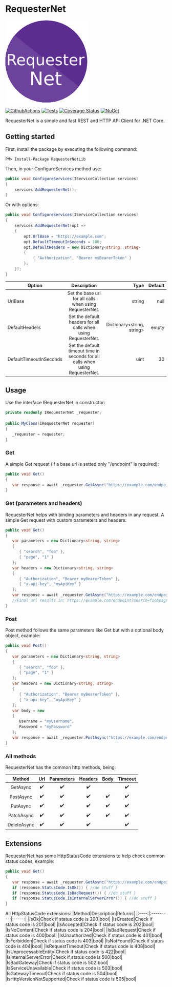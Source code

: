 # RequesterNet

![RequesterNet Logo](https://raw.githubusercontent.com/Adolfok3/RequesterNet/main/RequesterNet/Resources/Icon.png)

[![GithubActions](https://img.shields.io/appveyor/build/Adolfok3/RequesterNet)](https://github.com/Adolfok3/RequesterNet/actions)
[![Tests](https://github.com/Adolfok3/RequesterNet/tree/main/RequesterNetLib.Test)](https://img.shields.io/appveyor/tests/Adolfok3/RequesterNet)
[![Coverage Status](https://coveralls.io/repos/github/Adolfok3/RequesterNet/badge.svg?branch=main)](https://coveralls.io/github/Adolfok3/RequesterNet?branch=main)
[![NuGet](https://buildstats.info/nuget/RequesterNetLib)](https://www.nuget.org/packages/RequesterNetLib/1.0.0)

RequesterNet is a simple and fast REST and HTTP API Client for .NET Core.

## Getting started

First, install the package by executing the following command:
```
PM> Install-Package RequesterNetLib
```

Then, in your ConfigureServices method use:
```csharp
public void ConfigureServices(IServiceCollection services)
{
    services.AddRequesterNet();
}
```

Or with options:
```csharp
public void ConfigureServices(IServiceCollection services)
{
    services.AddRequesterNet(opt =>
    {
        opt.UrlBase = "https://example.com";
        opt.DefaultTimeoutInSeconds = 100;
        opt.DefaultHeaders = new Dictionary<string, string>
        {
            { "Authorization", "Bearer myBearerToken" }
        };
    });
}
```

| Option|Description|Type|Default|
| ------------- |:-------------:| -----:|--------:|
|UrlBase|Set the base url for all calls when using RequesterNet.|string|null|
|DefaultHeaders|Set the default headers for all calls when using RequesterNet.|Dictionary<string, string>|empty|
|DefaultTimeoutInSeconds|Set the default timeout time in seconds for all calls when using RequesterNet.|uint|30|

## Usage

Use the interface IRequesterNet in constructor:
```csharp
private readonly IRequesterNet _requester;

public MyClass(IRequesterNet requester)
{
   _requester = requester;
}
```

### Get
A simple Get request (if a base url is setted only "/endpoint" is required):

```csharp
public void Get()
{
   var response = await _requester.GetAsync("https://example.com/endpoint");
}
```

### Get (parameters and headers)
RequesterNet helps with binding parameters and headers in any request. A simple Get request with custom parameters and headers:

```csharp
public void Get()
{
   var parameters = new Dictionary<string, string>
   {
      { "search", "foo" },
      { "page", "1" }
   };
   var headers = new Dictionary<string, string>
   {
      { "Authorization", "Bearer myBearerToken" },
      { "x-api-key", "myApiKey" }
   };
   var response = await _requester.GetAsync("https://example.com/endpoint", parameters, headers);
   //Final url results in: https://example.com/endpoint?search=foo&page=1
}
```

### Post
Post method follows the same parameters like Get but with a optional body object, example:

```csharp
public void Post()
{
   var parameters = new Dictionary<string, string>
   {
      { "search", "foo" },
      { "page", "1" }
   };
   var headers = new Dictionary<string, string>
   {
      { "Authorization", "Bearer myBearerToken" },
      { "x-api-key", "myApiKey" }
   };
   var body = new
   {
      Username = "myUsername",
      Password = "myPassword"
   };
   var response = await _requester.PostAsync("https://example.com/endpoint", parameters, headers, body);
}
```

### All methods
RequesterNet has the common http methods, being:

|Method      |Url                 |Parameters        |Headers                |Body                   |Timeout
|:----------:|:------------------:|:-----------------:|:--------------------:|:---------------------:|:------------:|
|GetAsync    |:heavy_check_mark:|:heavy_check_mark:|:heavy_check_mark:||:heavy_check_mark:|
|PostAsync   |:heavy_check_mark:|:heavy_check_mark:|:heavy_check_mark:|:heavy_check_mark:|:heavy_check_mark:|
|PutAsync    |:heavy_check_mark:|:heavy_check_mark:|:heavy_check_mark:|:heavy_check_mark:|:heavy_check_mark:|
|PatchAsync  |:heavy_check_mark:|:heavy_check_mark:|:heavy_check_mark:|:heavy_check_mark:|:heavy_check_mark:|
|DeleteAsync |:heavy_check_mark:|:heavy_check_mark:|:heavy_check_mark:||:heavy_check_mark:|

## Extensions
RequesterNet has some HttpStatusCode extensions to help check common status codes, example:
```csharp
public void Get()
{
   var response = await _requester.GetAsync("https://example.com/endpoint");
   if (response.StatusCode.IsOk()) { //do stuff }
   if (response.StatusCode.IsBadRequest()) { //do stuff }
   if (response.StatusCode.IsInternalServerError()) { //do stuff }
}
```
All HttpStatusCode extensions:
|Method|Description|Returns|
|:----:|:---------:|:-----:|
|IsOk|Check if status code is 200|bool|
|IsCreated|Check if status code is 201|bool|
|IsAccepted|Check if status code is 202|bool|
|IsNoContent|Check if status code is 204|bool|
|IsBadRequest|Check if status code is 400|bool|
|IsUnauthorized|Check if status code is 401|bool|
|IsForbidden|Check if status code is 403|bool|
|IsNotFound|Check if status code is 404|bool|
|IsRequestTimeout|Check if status code is 408|bool|
|IsUnprocessableEntity|Check if status code is 422|bool|
|IsInternalServerError|Check if status code is 500|bool|
|IsBadGateway|Check if status code is 502|bool|
|IsServiceUnavailable|Check if status code is 503|bool|
|IsGatewayTimeout|Check if status code is 504|bool|
|IsHttpVersionNotSupported|Check if status code is 505|bool|